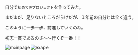 自分で`初めてのプロジェクト`を作ってみた。

まだまだ、足りないところだらけだが、１年前の自分とは全く違う。

このように一歩一歩、前進していくのみ。

初志一貫であるのさ～～行くぞ一番！！


![mainpage](https://user-images.githubusercontent.com/108773192/226176426-93f67cfe-a16c-45c6-a50e-0a3c80d0c7ca.png)
![exaple](https://user-images.githubusercontent.com/108773192/226176430-723e0805-31a2-4ceb-8365-b9bfb3025b54.png)
